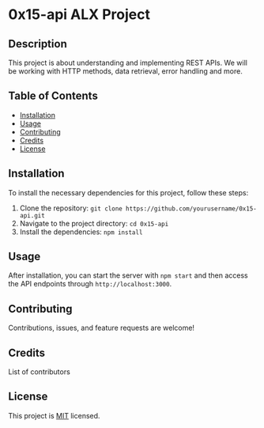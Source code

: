 # 0x15-api ALX Project

## Description

This project is about understanding and implementing REST APIs. We will be working with HTTP methods, data retrieval, error handling and more.

## Table of Contents

- [Installation](#installation)
- [Usage](#usage)
- [Contributing](#contributing)
- [Credits](#credits)
- [License](#license)

## Installation

To install the necessary dependencies for this project, follow these steps:

1. Clone the repository: `git clone https://github.com/yourusername/0x15-api.git`
2. Navigate to the project directory: `cd 0x15-api`
3. Install the dependencies: `npm install`

## Usage

After installation, you can start the server with `npm start` and then access the API endpoints through `http://localhost:3000`.

## Contributing

Contributions, issues, and feature requests are welcome!

## Credits

List of contributors

## License

This project is [MIT](https://choosealicense.com/licenses/mit/) licensed.
